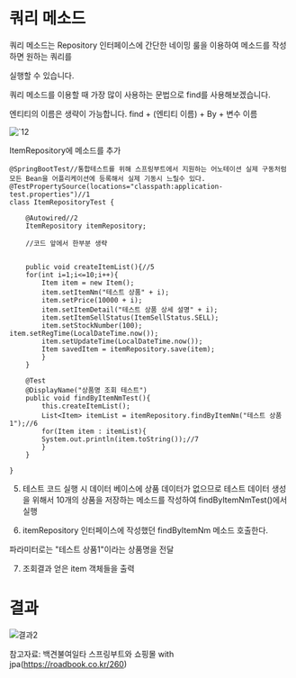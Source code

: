 쿼리 메소드
===

쿼리 메소드는 Repository 인터페이스에 간단한 네이밍 룰을 이용하여 메소드를 작성하면 원하는 쿼리를

실행할 수 있습니다.

쿼리 메소드를 이용할 때 가장 많이 사용하는 문법으로 find를 사용해보겠습니다.

엔티티의 이름은 생략이 가능합니다.  find + (엔티티 이름) + By + 변수 이름

![`12](https://user-images.githubusercontent.com/100178951/201676000-a49cea90-f2f4-47a7-b21e-fb926e45c4e8.png)

ItemRepository에 메소드를 추가


    @SpringBootTest//통합테스트를 위해 스프링부트에서 지원하는 어노테이션 실제 구동처럼 모든 Bean을 어플리케이션에 등록해서 실제 기동시 느릴수 있다.
    @TestPropertySource(locations="classpath:application-test.properties")//1
    class ItemRepositoryTest {
    
        @Autowired//2
        ItemRepository itemRepository;
        
        //코드 앞에서 한부분 생략
        
        
        public void createItemList(){//5 
        for(int i=1;i<=10;i++){
            Item item = new Item();
            item.setItemNm("테스트 상품" + i);
            item.setPrice(10000 + i);
            item.setItemDetail("테스트 상품 상세 설명" + i);
            item.setItemSellStatus(ItemSellStatus.SELL);
            item.setStockNumber(100); item.setRegTime(LocalDateTime.now());
            item.setUpdateTime(LocalDateTime.now());
            Item savedItem = itemRepository.save(item);
            }
        }

        @Test
        @DisplayName("상품명 조회 테스트")
        public void findByItemNmTest(){
            this.createItemList();
            List<Item> itemList = itemRepository.findByItemNm("테스트 상품1");//6
            for(Item item : itemList){
            System.out.println(item.toString());//7
            }
        }
    
    }
 
 
 5. 테스트 코드 실행 시 데이터 베이스에 상품 데이터가 없으므로 테스트 데이터 생성을 위해서 10개의 상품을 저장하는 메소드를 작성하여 findByItemNmTest()에서 실행

 6. itemRepository 인터페이스에 작성했던 findByItemNm 메소드 호출한다.

파라미터로는 "테스트 상품1"이라는 상품명을 전달

7. 조회결과 얻은 item 객체들을 출력


결과
==
![결과2](https://user-images.githubusercontent.com/100178951/201939736-df91afeb-a208-4f4c-bb6c-9e6ae5ccda20.jpg)





참고자료: 백견불여일타 스프링부트와 쇼핑몰 with jpa(https://roadbook.co.kr/260)
